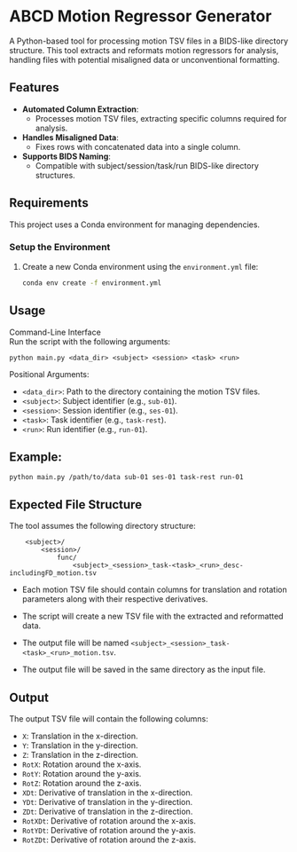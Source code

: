 # ABCD Motion Regressor Generator

A Python-based tool for processing motion TSV files in a BIDS-like directory structure. This tool extracts and reformats motion regressors for analysis, handling files with potential misaligned data or unconventional formatting.

## Features

- **Automated Column Extraction**:
  - Processes motion TSV files, extracting specific columns required for analysis.
- **Handles Misaligned Data**:
  - Fixes rows with concatenated data into a single column.
- **Supports BIDS Naming**:
  - Compatible with subject/session/task/run BIDS-like directory structures.


## Requirements

This project uses a Conda environment for managing dependencies.

### Setup the Environment

1. Create a new Conda environment using the `environment.yml` file:
   ```bash
   conda env create -f environment.yml

## Usage
Command-Line Interface  
Run the script with the following arguments:

    
    python main.py <data_dir> <subject> <session> <task> <run>
    


Positional Arguments:
- `<data_dir>`: Path to the directory containing the motion TSV files.
- `<subject>`: Subject identifier (e.g., `sub-01`).
- `<session>`: Session identifier (e.g., `ses-01`).
- `<task>`: Task identifier (e.g., `task-rest`).
- `<run>`: Run identifier (e.g., `run-01`). 

## Example:
    python main.py /path/to/data sub-01 ses-01 task-rest run-01
## Expected File Structure
The tool assumes the following directory structure:
```<data_dir>/
    <subject>/
        <session>/
            func/
                <subject>_<session>_task-<task>_<run>_desc-includingFD_motion.tsv
```
- Each motion TSV file should contain columns for translation and rotation parameters along with their respective derivatives.
- The script will create a new TSV file with the extracted and reformatted data.

- The output file will be named `<subject>_<session>_task-<task>_<run>_motion.tsv`.
- The output file will be saved in the same directory as the input file.

## Output
The output TSV file will contain the following columns:
- `X`: Translation in the x-direction.
- `Y`: Translation in the y-direction.
- `Z`: Translation in the z-direction.
- `RotX`: Rotation around the x-axis.
- `RotY`: Rotation around the y-axis.
- `RotZ`: Rotation around the z-axis.   
- `XDt`: Derivative of translation in the x-direction.
- `YDt`: Derivative of translation in the y-direction.
- `ZDt`: Derivative of translation in the z-direction.
- `RotXDt`: Derivative of rotation around the x-axis.
- `RotYDt`: Derivative of rotation around the y-axis.
- `RotZDt`: Derivative of rotation around the z-axis.   

